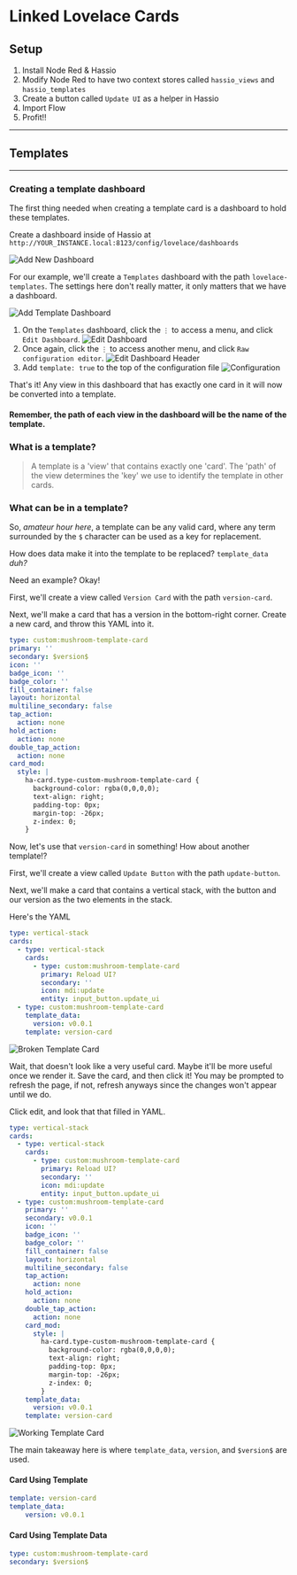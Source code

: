 # Linked Lovelace Cards

## Setup

1. Install Node Red & Hassio
2. Modify Node Red to have two context stores called `hassio_views` and `hassio_templates`
3. Create a button called `Update UI` as a helper in Hassio
4. Import Flow
5. Profit!!

---

## Templates

---

### Creating a template dashboard

The first thing needed when creating a template card is a dashboard to hold these templates.

Create a dashboard inside of Hassio at `http://YOUR_INSTANCE.local:8123/config/lovelace/dashboards`

![Add New Dashboard](/docs/imgs/LovelaceDashboards.png)

For our example, we'll create a `Templates` dashboard with the path `lovelace-templates`. The settings here don't really matter, it only matters that we have a dashboard.

![Add Template Dashboard](/docs/imgs/AddNewDashboard.png)

1. On the `Templates` dashboard, click the `⋮` to access a menu, and click `Edit Dashboard`.
![Edit Dashboard](/docs/imgs/EditDashboard.png)
2. Once again, click the `⋮` to access another menu, and click `Raw configuration editor`. ![Edit Dashboard Header](/docs/imgs/RawConfigurationEditorMenu.png)
3. Add `template: true` to the top of the configuration file
![Configuration](/docs/imgs/Configuration.png)

That's it! Any view in this dashboard that has exactly one card in it will now be converted into a template.

#### **Remember, the path of each view in the dashboard will be the name of the template.**

### What is a template?

> A template is a 'view' that contains exactly one 'card'. The 'path' of the view determines the 'key' we use to identify the template in other cards.

### What can be in a template?

So, *amateur hour here*, a template can be any valid card, where any term surrounded by the `$` character can be used as a key for replacement.

How does data make it into the template to be replaced? `template_data` *duh?*

Need an example? Okay!

First, we'll create a view called `Version Card` with the path `version-card`.

Next, we'll make a card that has a version in the bottom-right corner. Create a new card, and throw this YAML into it.

```yaml
type: custom:mushroom-template-card
primary: ''
secondary: $version$
icon: ''
badge_icon: ''
badge_color: ''
fill_container: false
layout: horizontal
multiline_secondary: false
tap_action:
  action: none
hold_action:
  action: none
double_tap_action:
  action: none
card_mod:
  style: |
    ha-card.type-custom-mushroom-template-card {
      background-color: rgba(0,0,0,0);
      text-align: right;
      padding-top: 0px;
      margin-top: -26px;
      z-index: 0;
    }
```

Now, let's use that `version-card` in something! How about another template!?

First, we'll create a view called `Update Button` with the path `update-button`.

Next, we'll make a card that contains a vertical stack, with the button and our version as the two elements in the stack. 

Here's the YAML

```yaml
type: vertical-stack
cards:
  - type: vertical-stack
    cards:
      - type: custom:mushroom-template-card
        primary: Reload UI?
        secondary: ''
        icon: mdi:update
        entity: input_button.update_ui
  - type: custom:mushroom-template-card
    template_data:
      version: v0.0.1
    template: version-card
```

![Broken Template Card](/docs/imgs/BrokenTemplate.png)

Wait, that doesn't look like a very useful card. Maybe it'll be more useful once we render it. Save the card, and then click it! You may be prompted to refresh the page, if not, refresh anyways since the changes won't appear until we do.

Click edit, and look that that filled in YAML.

```yaml
type: vertical-stack
cards:
  - type: vertical-stack
    cards:
      - type: custom:mushroom-template-card
        primary: Reload UI?
        secondary: ''
        icon: mdi:update
        entity: input_button.update_ui
  - type: custom:mushroom-template-card
    primary: ''
    secondary: v0.0.1
    icon: ''
    badge_icon: ''
    badge_color: ''
    fill_container: false
    layout: horizontal
    multiline_secondary: false
    tap_action:
      action: none
    hold_action:
      action: none
    double_tap_action:
      action: none
    card_mod:
      style: |
        ha-card.type-custom-mushroom-template-card {
          background-color: rgba(0,0,0,0);
          text-align: right;
          padding-top: 0px;
          margin-top: -26px;
          z-index: 0;
        }
    template_data:
      version: v0.0.1
    template: version-card
```

![Working Template Card](/docs/imgs/WorkingTemplate.png)

The main takeaway here is where `template_data`, `version`, and `$version$` are used.

#### **Card Using Template**

```yaml
template: version-card
template_data:
    version: v0.0.1
```

#### **Card Using Template Data**

```yaml
type: custom:mushroom-template-card
secondary: $version$
```
